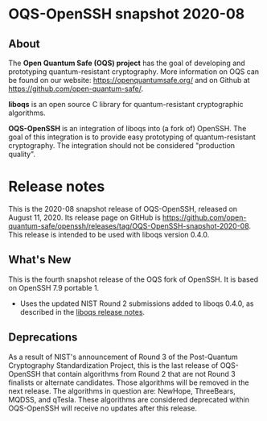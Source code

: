 # OQS-OpenSSH snapshot 2020-08

## About

The **Open Quantum Safe (OQS) project** has the goal of developing and
prototyping quantum-resistant cryptography. More information on OQS can be found
on our website: https://openquantumsafe.org/ and on Github at
https://github.com/open-quantum-safe/.

**liboqs** is an open source C library for quantum-resistant cryptographic
algorithms.

**OQS-OpenSSH** is an integration of liboqs into (a fork of) OpenSSH. The goal
of this integration is to provide easy prototyping of quantum-resistant
cryptography. The integration should not be considered "production quality".

# Release notes

This is the 2020-08 snapshot release of OQS-OpenSSH, released on August
11, 2020. Its release page on GitHub is
https://github.com/open-quantum-safe/openssh/releases/tag/OQS-OpenSSH-snapshot-2020-08.
This release is intended to be used with liboqs version 0.4.0.

## What's New

This is the fourth snapshot release of the OQS fork of OpenSSH. It is based on
OpenSSH 7.9 portable 1.

- Uses the updated NIST Round 2 submissions added to liboqs 0.4.0, as described
  in the
  [liboqs release notes](https://github.com/open-quantum-safe/liboqs/blob/main/RELEASE.md).

## Deprecations

As a result of NIST's announcement of Round 3 of the Post-Quantum Cryptography
Standardization Project, this is the last release of OQS-OpenSSH that contain
algorithms from Round 2 that are not Round 3 finalists or alternate candidates.
Those algorithms will be removed in the next release. The algorithms in question
are: NewHope, ThreeBears, MQDSS, and qTesla. These algorithms are considered
deprecated within OQS-OpenSSH will receive no updates after this release.
